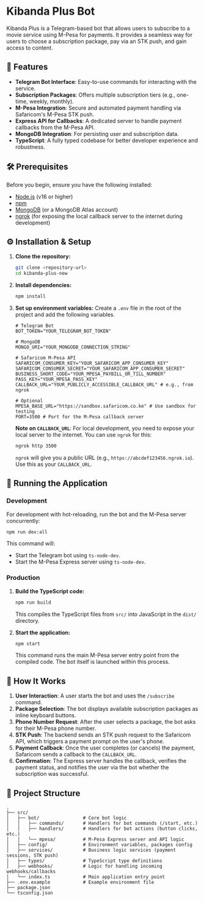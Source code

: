 # Kibanda Plus Bot

Kibanda Plus is a Telegram-based bot that allows users to subscribe to a movie service using M-Pesa for payments. It provides a seamless way for users to choose a subscription package, pay via an STK push, and gain access to content.

## 🌟 Features

- **Telegram Bot Interface**: Easy-to-use commands for interacting with the service.
- **Subscription Packages**: Offers multiple subscription tiers (e.g., one-time, weekly, monthly).
- **M-Pesa Integration**: Secure and automated payment handling via Safaricom's M-Pesa STK push.
- **Express API for Callbacks**: A dedicated server to handle payment callbacks from the M-Pesa API.
- **MongoDB Integration**: For persisting user and subscription data.
- **TypeScript**: A fully typed codebase for better developer experience and robustness.

## 🛠️ Prerequisites

Before you begin, ensure you have the following installed:
- [Node.js](https://nodejs.org/) (v16 or higher)
- [npm](https://www.npmjs.com/)
- [MongoDB](https://www.mongodb.com/try/download/community) (or a MongoDB Atlas account)
- [ngrok](https://ngrok.com/) (for exposing the local callback server to the internet during development)

## ⚙️ Installation & Setup

1.  **Clone the repository:**
    ```bash
    git clone <repository-url>
    cd kibanda-plus-new
    ```

2.  **Install dependencies:**
    ```bash
    npm install
    ```

3.  **Set up environment variables:**
    Create a `.env` file in the root of the project and add the following variables.

    ```env
    # Telegram Bot
    BOT_TOKEN="YOUR_TELEGRAM_BOT_TOKEN"

    # MongoDB
    MONGO_URI="YOUR_MONGODB_CONNECTION_STRING"

    # Safaricom M-Pesa API
    SAFARICOM_CONSUMER_KEY="YOUR_SAFARICOM_APP_CONSUMER_KEY"
    SAFARICOM_CONSUMER_SECRET="YOUR_SAFARICOM_APP_CONSUMER_SECRET"
    BUSINESS_SHORT_CODE="YOUR_MPESA_PAYBILL_OR_TILL_NUMBER"
    PASS_KEY="YOUR_MPESA_PASS_KEY"
    CALLBACK_URL="YOUR_PUBLICLY_ACCESSIBLE_CALLBACK_URL" # e.g., from ngrok

    # Optional
    MPESA_BASE_URL="https://sandbox.safaricom.co.ke" # Use sandbox for testing
    PORT=3500 # Port for the M-Pesa callback server
    ```

    **Note on `CALLBACK_URL`**: For local development, you need to expose your local server to the internet. You can use `ngrok` for this:
    ```bash
    ngrok http 3500
    ```
    `ngrok` will give you a public URL (e.g., `https://abcdef123456.ngrok.io`). Use this as your `CALLBACK_URL`.

## 🚀 Running the Application

### Development
For development with hot-reloading, run the bot and the M-Pesa server concurrently:
```bash
npm run dev:all
```
This command will:
- Start the Telegram bot using `ts-node-dev`.
- Start the M-Pesa Express server using `ts-node-dev`.

### Production
1.  **Build the TypeScript code:**
    ```bash
    npm run build
    ```
    This compiles the TypeScript files from `src/` into JavaScript in the `dist/` directory.

2.  **Start the application:**
    ```bash
    npm start
    ```
    This command runs the main M-Pesa server entry point from the compiled code. The bot itself is launched within this process.

## 🤖 How It Works

1.  **User Interaction**: A user starts the bot and uses the `/subscribe` command.
2.  **Package Selection**: The bot displays available subscription packages as inline keyboard buttons.
3.  **Phone Number Request**: After the user selects a package, the bot asks for their M-Pesa phone number.
4.  **STK Push**: The backend sends an STK push request to the Safaricom API, which triggers a payment prompt on the user's phone.
5.  **Payment Callback**: Once the user completes (or cancels) the payment, Safaricom sends a callback to the `CALLBACK_URL`.
6.  **Confirmation**: The Express server handles the callback, verifies the payment status, and notifies the user via the bot whether the subscription was successful.

## 📂 Project Structure

```
.
├── src/
│   ├── bot/                # Core bot logic
│   │   ├── commands/       # Handlers for bot commands (/start, etc.)
│   │   ├── handlers/       # Handlers for bot actions (button clicks, etc.)
│   │   └── mpesa/          # M-Pesa Express server and API logic
│   ├── config/             # Environment variables, packages config
│   ├── services/           # Business logic services (payment sessions, STK push)
│   ├── types/              # TypeScript type definitions
│   ├── webhooks/           # Logic for handling incoming webhooks/callbacks
│   └── index.ts            # Main application entry point
├── .env.example            # Example environment file
├── package.json
└── tsconfig.json
```